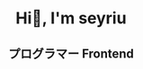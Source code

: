 <div class = "header" align= "center">
  <h1 align="center"> Hi👋, I'm seyriu </h1>
  <h2 align="center"> プログラマー Frontend </h2>
</div>




